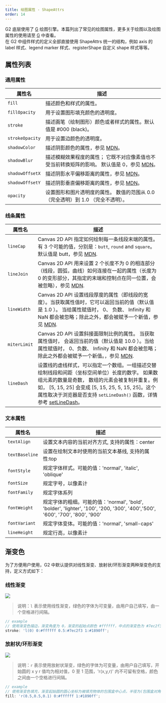 ```yaml
---
title: 绘图属性 - ShapeAttrs
order: 14
---
```


G2 底层使用了 [G](https://g.antv.vision/zh/docs/api/shape/attrs) 绘图引擎。本篇列出了常见的绘图属性，更多关于绘图以及绘图属性的使用请至 [G](https://g.antv.vision/zh/) 中查看。</br>
在 G2 中组件样式的定义全部直接使用 ShapeAttrs 统一的结构，例如 axis 的 label 样式、legend marker 样式、registerShape 自定义 shape 样式等等。

## 属性列表

### 通用属性

| 属性名          | 描述                                                                                                                                                                               |
| --------------- | ---------------------------------------------------------------------------------------------------------------------------------------------------------------------------------- |
| `fill`          | 描述颜色和样式的属性。                                                                                                                                                             |
| `fillOpacity`   | 用于设置图形填充颜色的透明度。                                                                                                                                                     |
| `stroke`        | 描述画笔（绘制图形）颜色或者样式的属性。默认值是 #000 (black)。                                                                                                                    |
| `strokeOpacity` | 用于设置边颜色的透明度。                                                                                                                                                           |
| `shadowColor`   | 描述阴影颜色的属性，参见 [MDN](https://developer.mozilla.org/zh-CN/docs/Web/API/CanvasRenderingContext2D/shadowColor)。                                                            |
| `shadowBlur`    | 描述模糊效果程度的属性； 它既不对应像素值也不受当前转换矩阵的影响。 默认值是 0，参见 [MDN](https://developer.mozilla.org/zh-CN/docs/Web/API/CanvasRenderingContext2D/shadowBlur)。 |
| `shadowOffsetX` | 描述阴影水平偏移距离的属性，参见 [MDN](https://developer.mozilla.org/zh-CN/docs/Web/API/CanvasRenderingContext2D/shadowOffsetX)。                                                  |
| `shadowOffsetY` | 描述阴影垂直偏移距离的属性，参见 [MDN](https://developer.mozilla.org/zh-CN/docs/Web/API/CanvasRenderingContext2D/shadowOffsetY)。                                                  |
| `opacity`       | 设置图形和图片透明度的属性。 数值的范围从 0.0 （完全透明）到 1.0 （完全不透明）。                                                                                                  |

### 线条属性

| 属性名       | 描述                                                                                                                                                                                                                                                                                                                                                                 |
| ------------ | -------------------------------------------------------------------------------------------------------------------------------------------------------------------------------------------------------------------------------------------------------------------------------------------------------------------------------------------------------------------- |
| `lineCap`    | Canvas 2D API 指定如何绘制每一条线段末端的属性。有 3 个可能的值，分别是：`butt`, `round` and `square`。默认值是 butt，参见 [MDN](https://developer.mozilla.org/zh-CN/docs/Web/API/CanvasRenderingContext2D/lineCap).                                                                                                                                                 |
| `lineJoin`   | Canvas 2D API 用来设置 2 个长度不为 0 的相连部分（线段，圆弧，曲线）如何连接在一起的属性（长度为 0 的变形部分，其指定的末端和控制点在同一位置，会被忽略），参见 [MDN](https://developer.mozilla.org/zh-CN/docs/Web/API/CanvasRenderingContext2D/lineJoin).                                                                                                           |
| `lineWidth`  | Canvas 2D API 设置线段厚度的属性（即线段的宽度）。当获取属性值时，它可以返回当前的值（默认值是 1.0 ）。 当给属性赋值时， 0、 负数、 Infinity 和 NaN 都会被忽略；除此之外，都会被赋予一个新值，参见 [MDN](https://developer.mozilla.org/zh-CN/docs/Web/API/CanvasRenderingContext2D/lineWidth).                                                                       |
| `miterLimit` | Canvas 2D API 设置斜接面限制比例的属性。 当获取属性值时， 会返回当前的值（默认值是 10.0 ）。当给属性赋值时， 0、负数、 Infinity 和 NaN 都会被忽略；除此之外都会被赋予一个新值。，参见 [MDN](https://developer.mozilla.org/zh-CN/docs/Web/API/CanvasRenderingContext2D/miterLimit).                                                                                   |
| `lineDash`   | 设置线的虚线样式，可以指定一个数组。一组描述交替绘制线段和间距（坐标空间单位）长度的数字。 如果数组元素的数量是奇数， 数组的元素会被复制并重复。例如， [5, 15, 25] 会变成 [5, 15, 25, 5, 15, 25]。这个属性取决于浏览器是否支持 `setLineDash()` 函数，详情参考 [setLineDash](https://developer.mozilla.org/zh-CN/docs/Web/API/CanvasRenderingContext2D/setLineDash)。 |

### 文本属性

| 属性名         | 描述                                                                                                                         |
| -------------- | ---------------------------------------------------------------------------------------------------------------------------- |
| `textAlign`    | 设置文本内容的当前对齐方式, 支持的属性：center                                                                               |
| `textBaseline` | 设置在绘制文本时使用的当前文本基线, 支持的属性:top                                                                           |
| `fontStyle`    | 规定字体样式。可能的值：'normal', 'italic', 'oblique'                                                                        |
| `fontSize`     | 规定字号，以像素计                                                                                                           |
| `fontFamily`   | 规定字体系列                                                                                                                 |
| `fontWeight`   | 规定字体的粗细。可能的值：'normal', 'bold', 'bolder', 'lighter', '100', '200, '300', '400','500', '600', '700', '800', '900' |
| `fontVariant`  | 规定字体变体。可能的值：'normal', 'small-caps'                                                                               |
| `lineHeight`   | 规定行高，以像素计                                                                                                           |

## 渐变色

为了方便用户使用，G2 中默认提供对线性渐变、放射状/环形渐变两种渐变色的支持，定义方式如下：

### 线性渐变

![](https://gw.alipayobjects.com/zos/rmsportal/ElBYXdsTZKFflacOBNtp.png#align=left&display=inline&height=142&originHeight=328&originWidth=1384&status=done&style=none&width=600)

> 说明：`l` 表示使用线性渐变，绿色的字体为可变量，由用户自己填写，由一个空格进行间隔。

```javascript
// example
// 使用渐变色描边，渐变角度为 0，渐变的起始点颜色 #ffffff，中点的渐变色为 #7ec2f3，结束的渐变色为 #1890ff
stroke: 'l(0) 0:#ffffff 0.5:#7ec2f3 1:#1890ff';
```

### 放射状/环形渐变

![](https://gw.alipayobjects.com/zos/rmsportal/fBFocveoeRaeaCCPTaFo.png#align=left&display=inline&height=144&originHeight=408&originWidth=1702&status=done&style=none&width=600)

> 说明：`r` 表示使用放射状渐变，绿色的字体为可变量，由用户自己填写，开始圆的 x y r 值均为相对值，0 至 1 范围，'r(x,y,r)' 内不可留有空格，颜色之间由一个空格进行间隔。

```javascript
// example
// 使用渐变色填充，渐变起始圆的圆心坐标为被填充物体的包围盒中心点，半径为(包围盒对角线长度 / 2) 的 0.1 倍，渐变的起始点颜色 #ffffff，中点的渐变色为 #7ec2f3，结束的渐变色为 #1890ff
fill: 'r(0.5,0.5,0.1) 0:#ffffff 1:#1890ff';
```

